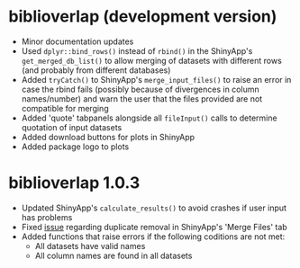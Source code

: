 # biblioverlap (development version)
* Minor documentation updates
* Used `dplyr::bind_rows()` instead of `rbind()` in the ShinyApp's `get_merged_db_list()` to allow merging of datasets with different rows (and probably from different databases)
* Added `tryCatch()` to ShinyApp's `merge_input_files()` to raise an error in case the rbind fails (possibly because of divergences in column names/number) and warn the user that the files provided are not compatible for merging
* Added 'quote' tabpanels alongside all `fileInput()` calls to determine quotation of input datasets
* Added download buttons for plots in ShinyApp
* Added package logo to plots


# biblioverlap 1.0.3

* Updated ShinyApp's `calculate_results()` to avoid crashes if user input has problems
* Fixed [issue](https://github.com/gavieira/biblioverlap/issues/4) regarding duplicate removal in ShinyApp's 'Merge Files' tab 
* Added functions that raise errors if the following coditions are not met:
  - All datasets have valid names
  - All column names are found in all datasets
